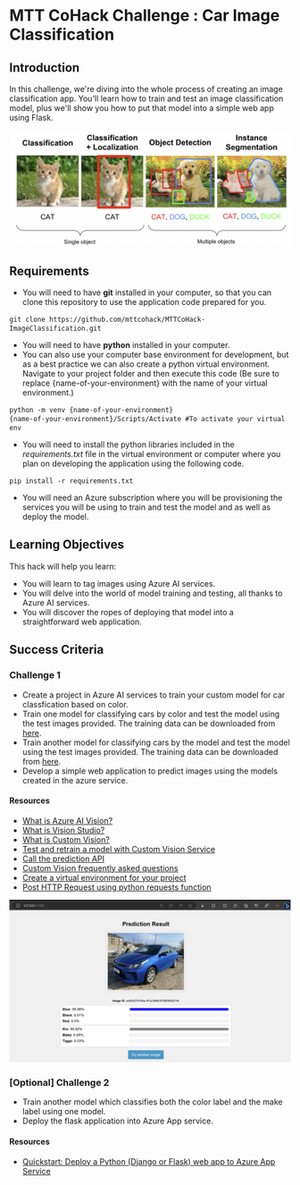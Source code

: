 # MTT CoHack Challenge : Car Image Classification

## Introduction

In this challenge, we're diving into the whole process of creating an image classification app. You'll learn how to train and test an image classification model, plus we'll show you how to put that model into a simple web app using Flask.

![image](./images/image.png)

## Requirements

- You will need to have **git** installed in your computer, so that you can clone this repository to use the application code prepared for you.
```
git clone https://github.com/mttcohack/MTTCoHack-ImageClassification.git
```
- You will need to have **python** installed in your computer.
- You can also use your computer base environment for development, but as a best practice we can also create a python virtual environment. Navigate to your project folder and then execute this code (Be sure to replace {name-of-your-environment} with the name of your virtual environment.)
```
python -m venv {name-of-your-environment}
{name-of-your-environment}/Scripts/Activate #To activate your virtual env
```
- You will need to install the python libraries included in the *requirements.txt* file in the virtual environment or computer where you plan on developing the application using the following code.

```
pip install -r requirements.txt
```

- You will need an Azure subscription where you will be provisioning the services you will be using to train and test the model and as well as deploy the model.

## Learning Objectives

This hack will help you learn:

- You will learn to tag images using Azure AI services.
- You will delve into the world of model training and testing, all thanks to Azure AI services.
- You will discover the ropes of deploying that model into a straightforward web application.

## Success Criteria

### Challenge 1

- Create a project in Azure AI services to train your custom model for car classfication based on color.
- Train one model for classifying cars by color and test the model using the test images provided. The training data can be downloaded from [here](https://aistorage7nv29y3.blob.core.windows.net/car-images/car-color.zip).
- Train another model for classifying cars by the model and test the model using the test images provided. The training data can be downloaded from [here](https://aistorage7nv29y3.blob.core.windows.net/car-images/car-make.zip).
- Develop a simple web application to predict images using the models created in the azure service.

#### Resources

- [What is Azure AI Vision?](https://learn.microsoft.com/en-us/azure/ai-services/computer-vision/overview)
- [What is Vision Studio?](https://learn.microsoft.com/en-us/azure/ai-services/computer-vision/overview-vision-studio)
- [What is Custom Vision?](https://learn.microsoft.com/en-us/azure/ai-services/custom-vision-service/overview)
- [Test and retrain a model with Custom Vision Service](https://learn.microsoft.com/en-us/azure/ai-services/custom-vision-service/test-your-model)
- [Call the prediction API](https://learn.microsoft.com/en-us/azure/ai-services/custom-vision-service/use-prediction-api)
- [Custom Vision frequently asked questions](https://learn.microsoft.com/en-us/azure/ai-services/custom-vision-service/faq)
- [Create a virtual environment for your project](https://docs.python.org/3/library/venv.html)
- [Post HTTP Request using python requests function](https://www.w3schools.com/PYTHON/ref_requests_post.asp)


![image](./images/result.png)

### [Optional] Challenge 2

- Train another model which classifies both the color label and the make label using one model.
- Deploy the flask application into Azure App service.

#### Resources

- [Quickstart: Deploy a Python (Django or Flask) web app to Azure App Service](https://learn.microsoft.com/en-us/azure/app-service/quickstart-python?tabs=flask%2Cwindows%2Cazure-cli%2Cvscode-deploy%2Cdeploy-instructions-azportal%2Cterminal-bash%2Cdeploy-instructions-zip-azcli)
